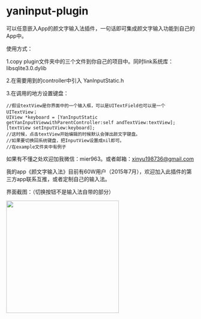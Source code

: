 # yaninput-plugin
可以任意嵌入App的颜文字输入法插件，一句话即可集成颜文字输入功能到自己的App中。


使用方式：

1.copy plugin文件夹中的三个文件到你自己的项目中。同时link系统库：libsqlite3.0.dylib

2.在需要用到的controller中引入 YanInputStatic.h

3.在调用的地方设置键盘：

```
//假设textView是你界面中的一个输入框，可以是UITextField也可以是一个UITextView；
UIView *keyboard = [YanInputStatic  getYanInputViewwithParentController:self andTextView:textView];
[textView setInputView:keyboard];
//这时候，点击textView开始编辑的时候默认会弹出颜文字键盘。
//如果要切换回系统键盘，把InputView设置成nil即可。
//在example文件夹中有例子
```

如果有不懂之处欢迎加我微信：mier963。或者邮箱：xinyu198736@gmail.com

我的app《颜文字输入法》目前有60W用户（2015年7月），欢迎加入此插件的第三方app联系互推，或者定制自己的输入法。

界面截图：（切换按钮不是输入法自带的部分）

<img src="http://htmljs.b0.upaiyun.com/uploads/1436602169109-a0c04b4349025f89c850bff4ad2c6b02.png" width=400 style="width:300px;"/>
